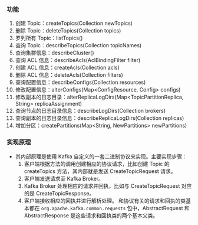 ### 功能

1. 创建 Topic：createTopics(Collection<NewTopic> newTopics)
2. 删除 Topic：deleteTopics(Collection<String> topics)
3. 罗列所有 Topic：listTopics()
4. 查询 Topic：describeTopics(Collection<String> topicNames)
5. 查询集群信息：describeCluster()
6. 查询 ACL 信息：describeAcls(AclBindingFilter filter)
7. 创建 ACL 信息：createAcls(Collection<AclBinding> acls)
8. 删除 ACL 信息：deleteAcls(Collection<AclBindingFilter> filters)
9. 查询配置信息：describeConfigs(Collection<ConfigResource> resources)
10. 修改配置信息：alterConfigs(Map<ConfigResource, Config> configs)
11. 修改副本的日志目录：alterReplicaLogDirs(Map<TopicPartitionReplica, String> replicaAssignment)
12. 查询节点的日志目录信息：describeLogDirs(Collection<Integer> brokers)
13. 查询副本的日志目录信息：describeReplicaLogDirs(Collection<TopicPartitionReplica> replicas)
14. 增加分区：createPartitions(Map<String, NewPartitions> newPartitions)

### 实现原理

- 其内部原理是使用 Kafka 自定义的一套二进制协议来实现。主要实现步骤：
  1. 客户端根据方法的调用创建相应的协议请求，比如创建 Topic 的 createTopics 方法，其内部就是发送 CreateTopicRequest 请求。
  2. 客户端发送请求至 Kafka Broker。
  3. Kafka Broker 处理相应的请求并回执，比如与 CreateTopicRequest 对应的是 CreateTopicResponse。
  4. 客户端接收相应的回执并进行解析处理。
     和协议有关的请求和回执的类基本都在 `org.apache.kafka.common.requests` 包中，AbstractRequest 和 AbstractResponse 是这些请求和回执类的两个基本父类。